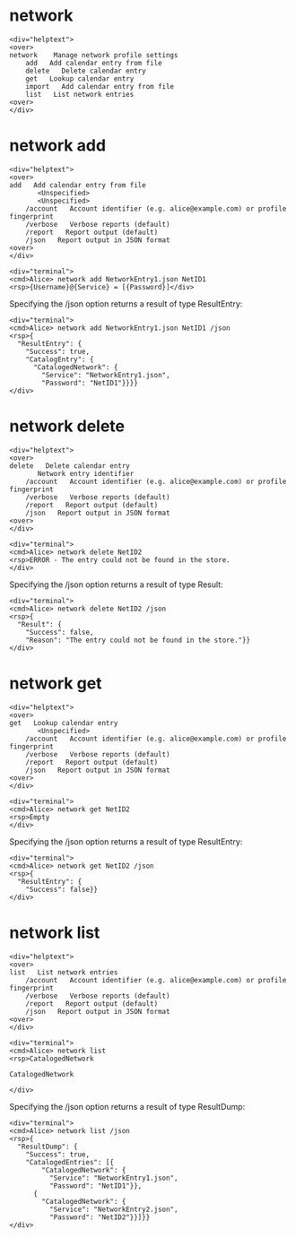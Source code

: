 

# network

~~~~
<div="helptext">
<over>
network    Manage network profile settings
    add   Add calendar entry from file
    delete   Delete calendar entry
    get   Lookup calendar entry
    import   Add calendar entry from file
    list   List network entries
<over>
</div>
~~~~


# network add

~~~~
<div="helptext">
<over>
add   Add calendar entry from file
       <Unspecified>
       <Unspecified>
    /account   Account identifier (e.g. alice@example.com) or profile fingerprint
    /verbose   Verbose reports (default)
    /report   Report output (default)
    /json   Report output in JSON format
<over>
</div>
~~~~

~~~~
<div="terminal">
<cmd>Alice> network add NetworkEntry1.json NetID1
<rsp>{Username}@{Service} = [{Password}]</div>
~~~~

Specifying the /json option returns a result of type ResultEntry:

~~~~
<div="terminal">
<cmd>Alice> network add NetworkEntry1.json NetID1 /json
<rsp>{
  "ResultEntry": {
    "Success": true,
    "CatalogEntry": {
      "CatalogedNetwork": {
        "Service": "NetworkEntry1.json",
        "Password": "NetID1"}}}}
</div>
~~~~


# network delete

~~~~
<div="helptext">
<over>
delete   Delete calendar entry
       Network entry identifier
    /account   Account identifier (e.g. alice@example.com) or profile fingerprint
    /verbose   Verbose reports (default)
    /report   Report output (default)
    /json   Report output in JSON format
<over>
</div>
~~~~

~~~~
<div="terminal">
<cmd>Alice> network delete NetID2
<rsp>ERROR - The entry could not be found in the store.
</div>
~~~~

Specifying the /json option returns a result of type Result:

~~~~
<div="terminal">
<cmd>Alice> network delete NetID2 /json
<rsp>{
  "Result": {
    "Success": false,
    "Reason": "The entry could not be found in the store."}}
</div>
~~~~


# network get

~~~~
<div="helptext">
<over>
get   Lookup calendar entry
       <Unspecified>
    /account   Account identifier (e.g. alice@example.com) or profile fingerprint
    /verbose   Verbose reports (default)
    /report   Report output (default)
    /json   Report output in JSON format
<over>
</div>
~~~~

~~~~
<div="terminal">
<cmd>Alice> network get NetID2
<rsp>Empty
</div>
~~~~

Specifying the /json option returns a result of type ResultEntry:

~~~~
<div="terminal">
<cmd>Alice> network get NetID2 /json
<rsp>{
  "ResultEntry": {
    "Success": false}}
</div>
~~~~


# network list

~~~~
<div="helptext">
<over>
list   List network entries
    /account   Account identifier (e.g. alice@example.com) or profile fingerprint
    /verbose   Verbose reports (default)
    /report   Report output (default)
    /json   Report output in JSON format
<over>
</div>
~~~~

~~~~
<div="terminal">
<cmd>Alice> network list
<rsp>CatalogedNetwork

CatalogedNetwork

</div>
~~~~

Specifying the /json option returns a result of type ResultDump:

~~~~
<div="terminal">
<cmd>Alice> network list /json
<rsp>{
  "ResultDump": {
    "Success": true,
    "CatalogedEntries": [{
        "CatalogedNetwork": {
          "Service": "NetworkEntry1.json",
          "Password": "NetID1"}},
      {
        "CatalogedNetwork": {
          "Service": "NetworkEntry2.json",
          "Password": "NetID2"}}]}}
</div>
~~~~


